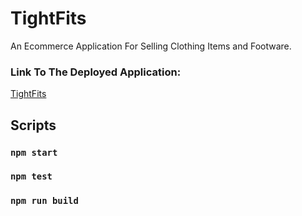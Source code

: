 # TightFits
An Ecommerce Application For Selling Clothing Items and Footware.

### Link To The Deployed Application:
[TightFits](http://)

## Scripts

### `npm start`

### `npm test`

### `npm run build`
